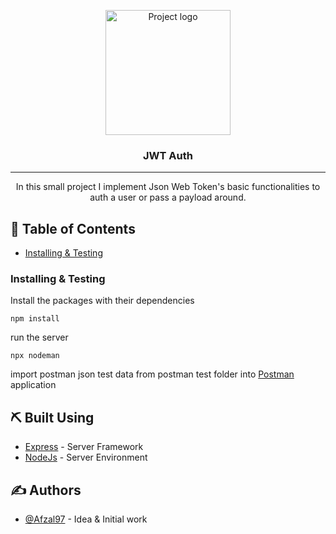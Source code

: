 <p align="center">
  <a href="https://github.com/afzal97/AuthJWT" rel="noopener">
 <img width=200px height=200px src="https://i.imgur.com/6wj0hh6.jpg" alt="Project logo"></a>
</p>

<h3 align="center">JWT Auth</h3>

<div align="center">
</div>

---

<p align="center"> In this small project I implement Json Web Token's basic functionalities to auth a user or pass a payload around.
    <br> 
</p>

## 📝 Table of Contents

- [Installing & Testing](#Installing)

### Installing & Testing

Install the packages with their dependencies

```
npm install
```

run the server

```
npx nodeman
```

import postman json test data from postman test folder into <a href="https://www.getpostman.com/">Postman</a> application 

## ⛏️ Built Using <a name = "built_using"></a>
- [Express](https://expressjs.com/) - Server Framework
- [NodeJs](https://nodejs.org/en/) - Server Environment

## ✍️ Authors <a name = "authors"></a>

- [@Afzal97](https://github.com/afzal97) - Idea & Initial work
